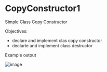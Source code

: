 # CopyConstructor1
Simple Class Copy Constructor


Objectives:
- declare and implement clas copy constructor
- declarte and implement class destructor

Example output


![image](https://user-images.githubusercontent.com/97081479/188614781-a947cbf4-cae5-4a3f-8972-ea2a5873c7cc.png)

